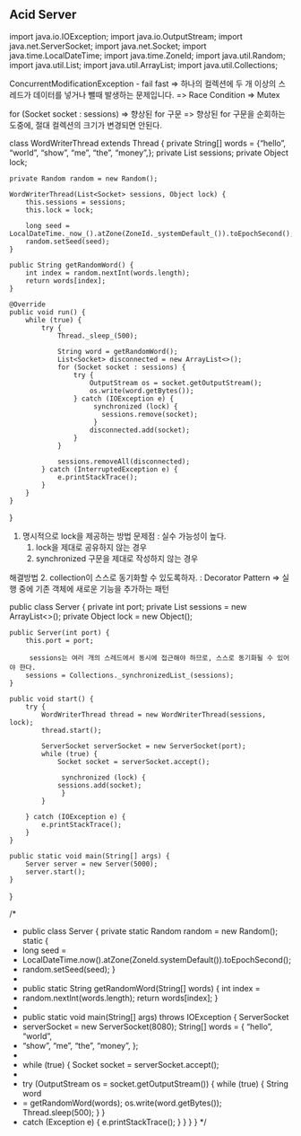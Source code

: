 ## Acid Server
import java.io.IOException;
import java.io.OutputStream;
import java.net.ServerSocket;
import java.net.Socket;
import java.time.LocalDateTime;
import java.time.ZoneId;
import java.util.Random;
import java.util.List;
import java.util.ArrayList;
import java.util.Collections;

 ConcurrentModificationException - fail fast
 => 하나의 컬렉션에 두 개 이상의 스레드가 데이터를 넣거나 뺄때 발생하는 문제입니다.
 => Race Condition
 => Mutex

 for (Socket socket : sessions)
 => 향상된 for 구문
 => 향상된 for 구문을 순회하는 도중에, 절대 컬렉션의 크기가 변경되면 안된다.

class WordWriterThread extends Thread {
    private String[] words = {“hello”, “world”, “show”, “me”, “the”, “money”,};
    private List<Socket> sessions;
    private Object lock;

    private Random random = new Random();

    WordWriterThread(List<Socket> sessions, Object lock) {
        this.sessions = sessions;
        this.lock = lock;

        long seed = LocalDateTime._now_().atZone(ZoneId._systemDefault_()).toEpochSecond();
        random.setSeed(seed);
    }

    public String getRandomWord() {
        int index = random.nextInt(words.length);
        return words[index];
    }

    @Override
    public void run() {
        while (true) {
            try {
                Thread._sleep_(500);

                String word = getRandomWord();
                List<Socket> disconnected = new ArrayList<>();
                for (Socket socket : sessions) {
                    try {
                        OutputStream os = socket.getOutputStream();
                        os.write(word.getBytes());
                    } catch (IOException e) {
                         synchronized (lock) {
                           sessions.remove(socket);
                         }
                        disconnected.add(socket);
                    }
                }

                sessions.removeAll(disconnected);
            } catch (InterruptedException e) {
                e.printStackTrace();
            }
        }
    }
}

 1. 명시적으로 lock을 제공하는 방법
  문제점
   : 실수 가능성이 높다.
     1) lock을 제대로 공유하지 않는 경우
     2) synchronized 구문을 제대로 작성하지 않는 경우
 
 해결방법
 2. collection이 스스로 동기화할 수 있도록하자.
   : Decorator Pattern
   => 실행 중에 기존 객체에 새로운 기능을 추가하는 패턴

public class Server {
    private int port;
    private List<Socket> sessions = new ArrayList<>();
    private Object lock = new Object();

    public Server(int port) {
        this.port = port;

         sessions는 여러 개의 스레드에서 동시에 접근해야 하므로, 스스로 동기화될 수 있어야 한다.
        sessions = Collections._synchronizedList_(sessions);
    }

    public void start() {
        try {
            WordWriterThread thread = new WordWriterThread(sessions, lock);
            thread.start();

            ServerSocket serverSocket = new ServerSocket(port);
            while (true) {
                Socket socket = serverSocket.accept();

                 synchronized (lock) {
                sessions.add(socket);
                 }
            }

        } catch (IOException e) {
            e.printStackTrace();
        }
    }

    public static void main(String[] args) {
        Server server = new Server(5000);
        server.start();
    }
}

/*
* public class Server { private static Random random = new Random(); static {
* long seed =
* LocalDateTime.now().atZone(ZoneId.systemDefault()).toEpochSecond();
* random.setSeed(seed); }
 *
* public static String getRandomWord(String[] words) { int index =
* random.nextInt(words.length); return words[index]; }
 *
* public static void main(String[] args) throws IOException { ServerSocket
* serverSocket = new ServerSocket(8080); String[] words = { “hello”, “world”,
* “show”, “me”, “the”, “money”, };
 *
* while (true) { Socket socket = serverSocket.accept();
 *
* try (OutputStream os = socket.getOutputStream()) { while (true) { String word
* = getRandomWord(words); os.write(word.getBytes()); Thread.sleep(500); } }
* catch (Exception e) { e.printStackTrace(); } } } }
 */
